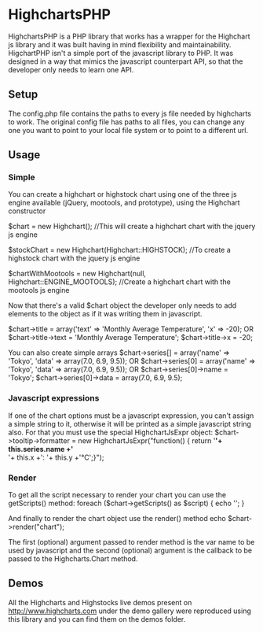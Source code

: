HighchartsPHP
=============

HighchartsPHP is a PHP library that works has a wrapper for the Highchart js library and it was built having in mind flexibility and maintainability.
HigchartPHP isn't a simple port of the javascript library to PHP. It was designed in a way that mimics the javascript counterpart API, so that the developer only needs to learn one API.

Setup
-----

The config.php file contains the paths to every js file needed by highcharts to work.
The original config file has paths to all files, you can change any one you want to point to your local file system or to point to a different url.

Usage
-----

### Simple

You can create a highchart or highstock chart using one of the three js engine available (jQuery, mootools, and prototype), using the Highchart constructor

$chart = new Highchart(); //This will create a highchart chart with the jquery js engine

$stockChart = new Highchart(Highchart::HIGHSTOCK); //To create a highstock chart with the jquery js engine

$chartWithMootools = new Highchart(null, Highchart::ENGINE_MOOTOOLS); //Create a highchart chart with the mootools js engine

Now that there's a valid $chart object the developer only needs to add elements to the object as if it was writing them in javascript.

$chart->title = array('text' => 'Monthly Average Temperature', 'x' => -20);
OR
$chart->title->text = 'Monthly Average Temperature';
$chart->title->x = -20;

You can also create simple arrays
$chart->series[] = array('name' => 'Tokyo',
                         'data' => array(7.0, 6.9, 9.5));
OR
$chart->series[0] = array('name' => 'Tokyo',
                         'data' => array(7.0, 6.9, 9.5));
OR
$chart->series[0]->name = 'Tokyo';
$chart->series[0]->data = array(7.0, 6.9, 9.5);

### Javascript expressions

If one of the chart options must be a javascript expression, you can't assign a simple string to it, otherwise it will be printed as a simple javascript string also.
For that you must use the special HighchartJsExpr object:
$chart->tooltip->formatter = new HighchartJsExpr("function() { return '<b>'+ this.series.name +'</b><br/>'+ this.x +': '+ this.y +'°C';}");

### Render

To get all the script necessary to render your chart you can use the getScripts() method:
foreach ($chart->getScripts() as $script) {
    echo '<script type="text/javascript" src="' . $script . '"></script>';
}

And finally to render the chart object use the render() method
echo $chart->render("chart");

The first (optional) argument passed to render method is the var name to be used by javascript and the second (optional) argument is the callback to be passed to the Highcharts.Chart method.

Demos
-----

All the Highcharts and Highstocks live demos present on http://www.highcharts.com under the demo gallery were reproduced using this library and you can find them on the demos folder.
